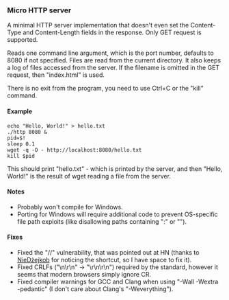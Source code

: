 ### Micro HTTP server

A minimal HTTP server implementation that doesn't even set the Content-Type and Content-Length fields in the response. Only GET request is supported.

Reads one command line argument, which is the port number, defaults to 8080 if not specified. Files are read from the current directory. It also keeps a log of files accessed from the server. If the filename is omitted in the GET request, then "index.html" is used.

There is no exit from the program, you need to use Ctrl+C or the "kill" command. 

#### Example

	echo "Hello, World!" > hello.txt
	./http 8080 &
	pid=$!
	sleep 0.1
	wget -q -O - http://localhost:8080/hello.txt
	kill $pid

This should print "hello.txt" - which is printed by the server, and then "Hello, World!" is the result of wget reading a file from the server. 

#### Notes

- Probably won't compile for Windows.
- Porting for Windows will require additional code to prevent OS-specific file path exploits (like disallowing paths containing ":" or "\").

#### Fixes

- Fixed the "//" vulnerability, that was pointed out at HN (thanks to [NieDżejkob](https://github.com/NieDzejkob) for noticing the shortcut, so I have space to fix it).
- Fixed CRLFs ("\n\r\n" -> "\r\n\r\n") required by the standard, however it seems that modern browsers simply ignore CR.
- Fixed compiler warnings for GCC and Clang when using "-Wall -Wextra -pedantic" (I don't care about Clang's "-Weverything").

